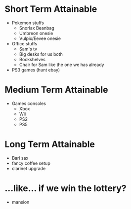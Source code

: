 # Short Term Attainable
- Pokemon stuffs
	- Snorlax Beanbag
	- Umbreon onesie
	- Vulpix/Eevee onesie
- Office stuffs
	- Sam's tv
	- Big desks for us both
	- Bookshelves
	- Chair for Sam like the one we has already
- PS3 games (hunt ebay)

# Medium Term Attainable
- Games consoles
	- Xbox
	- Wii
	- PS2
	- PS5

# Long Term Attainable
- Bari sax
- fancy coffee setup
- clarinet upgrade

# ...like... if we win the lottery?
- mansion
